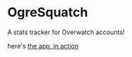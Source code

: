 # OgreSquatch
A stats tracker for Overwatch accounts!

here's [the app, in action](https://ogre-squatch.herokuapp.com/)
